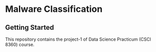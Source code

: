 # Malware Classification
## Getting Started 
This repository contains the project-1 of Data Science Practicum (CSCI 8360) course.
